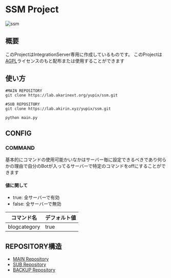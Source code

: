 # SSM Project

![ssm](https://repo.akarinext.org/assets/image/YX.png)

## 概要

このProjectはIntegrationServer専用に作成しているものです。
このProjectは[AGPL](LICENSE)ライセンスのもと配布または使用することができます

## 使い方

```
#MAIN REPOSITORY
git clone https://lab.akarinext.org/yupix/ssm.git

#SUB REPOSITORY 
git clone https://lab.akirin.xyz/yupix/ssm.git

python main.py
```

## CONFIG

### COMMAND

基本的にコマンドの使用可能かいなかはサーバー毎に設定できるべきであり何らかの理由で自分のBotが入ってるサーバーで特定のコマンドをoffにすることができます  

#### 値に関して

- true: 全サーバーで有効
- false: 全サーバーで無効


| コマンド名 | デフォルト値 |
|---|---|
|blogcategory|true|

## REPOSITORY構造

- [MAIN Repository](https://lab.akarinext.org/yupix/ssm)
- [SUB Repository](https://lab.akirin.xyz/yupix/ssm)
- [BACKUP Repository](https://github.com/yupix/ssm)

